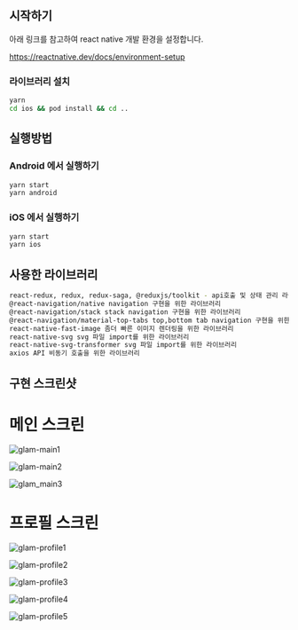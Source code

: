 ## 시작하기

아래 링크를 참고하여 react native 개발 환경을 설정합니다.

https://reactnative.dev/docs/environment-setup

### 라이브러리 설치

```sh
yarn
cd ios && pod install && cd ..

```

## 실행방법

### Android 에서 실행하기

```sh
yarn start
yarn android
```

### iOS 에서 실행하기

```sh
yarn start
yarn ios
```

## 사용한 라이브러리

```sh
react-redux, redux, redux-saga, @reduxjs/toolkit - api호출 및 상태 관리 라이브러리
@react-navigation/native navigation 구현을 위한 라이브러리
@react-navigation/stack stack navigation 구현을 위한 라이브러리
@react-navigation/material-top-tabs top,bottom tab navigation 구현을 위한 라이브러리
react-native-fast-image 좀더 빠른 이미지 렌더링을 위한 라이브러리
react-native-svg svg 파일 import를 위한 라이브러리
react-native-svg-transformer svg 파일 import를 위한 라이브러리
axios API 비동기 호출을 위한 라이브러리
```

## 구현 스크린샷

# 메인 스크린

![glam-main1](https://user-images.githubusercontent.com/43291256/183294705-4af2e139-625c-44eb-b5a0-bbf1aacb3025.png)

![glam-main2](https://user-images.githubusercontent.com/43291256/183294707-afc605c4-137e-4d70-a2f9-92311274716b.png)

![glam_main3](https://user-images.githubusercontent.com/43291256/183294708-8103dc2b-022d-4e25-a2ba-0618160e4f3d.png)

# 프로필 스크린

![glam-profile1](https://user-images.githubusercontent.com/43291256/183294709-b247482d-4d06-42ca-b437-41627942983e.png)

![glam-profile2](https://user-images.githubusercontent.com/43291256/183294710-10a6fe2e-6272-447d-a1cf-03c601cd3728.png)

![glam-profile3](https://user-images.githubusercontent.com/43291256/183294712-3639622e-0cfe-4cfe-8ef5-5ce405735a98.png)

![glam-profile4](https://user-images.githubusercontent.com/43291256/183294713-1d4af906-65d9-4422-87e6-f4f511c6aea1.png)

![glam-profile5](https://user-images.githubusercontent.com/43291256/183294832-db91dcf2-f1fc-4957-a75b-7ed37ca1263f.png)
